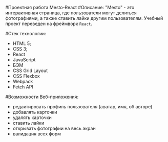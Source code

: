 #Проектная работа Mesto-React
#Описание:
"Mesto" - это интерактивная страница, где пользователи могут делиться фотографиями, а также ставить лайки другим пользователям. Учебный проект переведен на фреймворк `React`. 

#Стек технологии:
* HTML 5;
* CSS 3;
* React
* JavaScript
* БЭМ
* CSS Grid Layout
* CSS Flexbox
* Webpack
* Fetch API

#Возможности Веб-приложения:
*  редактировать профиль пользователя (аватар, имя, об авторе)
* добавлять карточки
* удалять карточки 
* ставить лайки
* открывать фотографии на весь экран
* валидация всех форм


